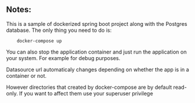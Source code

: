 ## Notes:
This is a sample of dockerized spring boot project along with the Postgres database.
The only thing you need to do is:        
    
        docker-compose up

You can also stop the application container and just run the application on your system. For example for debug purposes. 

Datasource url automaticaly changes depending on whether the app is in a container or not.

However directories that created by docker-compose are by default read-only. If you want to affect them use your superuser privilege